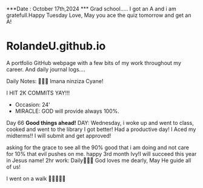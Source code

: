 ***Date : October 17th,2024 *** Grad school..... I got an A and i am gratefull.Happy Tuesday Love, May you ace the quiz tomorrow and get an A!
# RolandeU.github.io

A portfolio GitHub webpage with a few bits of my work throughout my career. And daily journal logs....

Daily Notes:
💚🙏🏾 Imana ninziza Cyane! 

I HIT 2K COMMITS YAY!!!

- Occasion: 24'
- MIRACLE: GOD will provide always 100%.

Day 66 **Good things ahead!** 
DAY: Wednesday, i woke up and went to class, cooked and went to the library
I got better! Had a productive day! 
I Aced my midterms!! I will submit and get approved!

asking for the grace to see all the 90% good that i am doing and not care for 10% that evil pushes on me.
happy 3rd month Ivy!I will succeed this year in Jesus name!
2hr work: Daily💚💚💚
God loves me dearly, May He guide all of  us!

I went on a walk 💚💚💚💚💚
